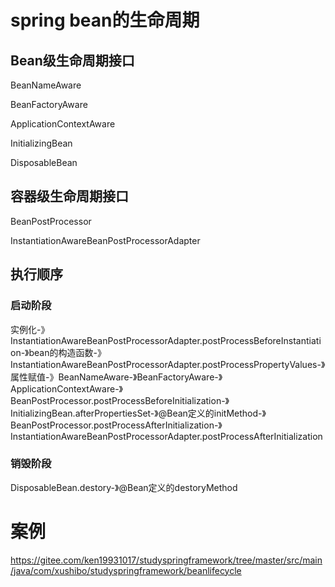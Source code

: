 # spring bean的生命周期

## Bean级生命周期接口

BeanNameAware

BeanFactoryAware

ApplicationContextAware

InitializingBean

DisposableBean



## 容器级生命周期接口

BeanPostProcessor

InstantiationAwareBeanPostProcessorAdapter



## 执行顺序

### 启动阶段

实例化-》InstantiationAwareBeanPostProcessorAdapter.postProcessBeforeInstantiation-》bean的构造函数-》InstantiationAwareBeanPostProcessorAdapter.postProcessPropertyValues-》属性赋值-》BeanNameAware-》BeanFactoryAware-》ApplicationContextAware-》BeanPostProcessor.postProcessBeforeInitialization-》InitializingBean.afterPropertiesSet-》@Bean定义的initMethod-》BeanPostProcessor.postProcessAfterInitialization-》InstantiationAwareBeanPostProcessorAdapter.postProcessAfterInitialization

### 销毁阶段

DisposableBean.destory-》@Bean定义的destoryMethod



# 案例

https://gitee.com/ken19931017/studyspringframework/tree/master/src/main/java/com/xushibo/studyspringframework/beanlifecycle

